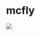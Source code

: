 # mcfly

<a href="https://zenhub.io"><img src="https://raw.githubusercontent.com/ZenHubIO/support/master/zenhub-badge.png"></a>
